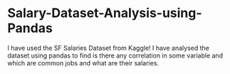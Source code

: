 # Salary-Dataset-Analysis-using-Pandas
I have used the SF Salaries Dataset from Kaggle! I have analysed the dataset using pandas to find is there any correlation in some variable and which are common jobs and what are their salaries.
